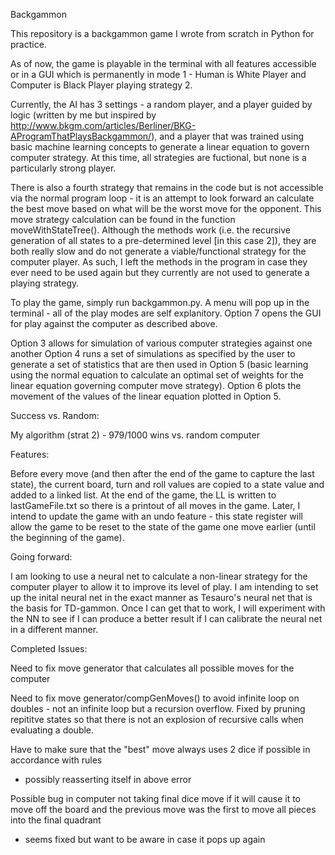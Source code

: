 Backgammon

This repository is a backgammon game I wrote from scratch in Python for practice.

As of now, the game is playable in the terminal with all features accessible or in a GUI
which is permanently in mode 1 - Human is White Player and Computer is Black Player playing
strategy 2.

Currently, the AI has 3 settings - a random player, and a player guided by logic (written by me 
but inspired by http://www.bkgm.com/articles/Berliner/BKG-AProgramThatPlaysBackgammon/), and
a player that was trained using basic machine learning concepts to generate a linear equation
to govern computer strategy. At this time, all strategies are fuctional, but none is a 
particularly strong player. 

There is also a fourth strategy that remains in the code but is not accessible via the normal
program loop - it is an attempt to look forward an calculate the best move based on what will
be the worst move for the opponent. This move strategy calculation can be found in the function
moveWithStateTree(). Although the methods work (i.e. the recursive generation of all states to
a pre-determined level [in this case 2]), they are both really slow and do not generate a 
viable/functional strategy for the computer player. As such, I left the methods in the program 
in case they ever need to be used again but they currently are not used to generate a playing 
strategy.

To play the game, simply run backgammon.py. A menu will pop up in the terminal - all of the play
modes are self explanitory. Option 7 opens the GUI for play against the computer as described 
above. 

Option 3 allows for simulation of various computer strategies against one another
Option 4 runs a set of simulations as specified by the user to generate a set of statistics
that are then used in Option 5 (basic learning using the normal equation to calculate an 
optimal set of weights for the linear equation governing computer move strategy).
Option 6 plots the movement of the values of the linear equation plotted in Option 5. 


Success vs. Random:

My algorithm (strat 2) - 979/1000 wins vs. random computer



Features:

Before every move (and then after the end of the game to capture the last state), 
the current board, turn and roll values are copied to a state value and added to a linked
list. At the end of the game, the LL is written to lastGameFile.txt so there is a printout
of all moves in the game. Later, I intend to update the game with an undo feature - this
state register will allow the game to be reset to the state of the game one move earlier 
(until the beginning of the game).




Going forward:

I am looking to use a neural net to calculate a non-linear strategy for the computer player 
to allow it to improve its level of play. I am intending to set up the inital neural net 
in the exact manner as Tesauro's neural net that is the basis for TD-gammon. Once I can get
that to work, I will experiment with the NN to see if I can produce a better result if I can
calibrate the neural net in a different manner.




Completed Issues:

Need to fix move generator that calculates all possible moves for the computer


Need to fix move generator/compGenMoves() to avoid infinite loop on doubles - not an infinite
  loop but a recursion overflow. Fixed by pruning repititve states so that there is not an 
  explosion of recursive calls when evaluating a double.


Have to make sure that the "best" move always uses 2 dice if possible in accordance with rules  
  - possibly reasserting itself in above error


Possible bug in computer not taking final dice move if it will cause it to move off the board
and the previous move was the first to move all pieces into the final quadrant 
  - seems fixed but want to be aware in case it pops up again
